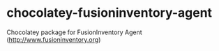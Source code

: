 chocolatey-fusioninventory-agent
================================

Chocolatey package for FusionInventory Agent (http://www.fusioninventory.org)

